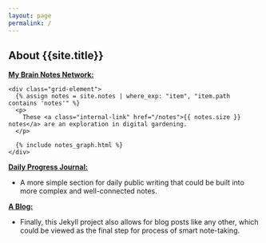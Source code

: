 ```yaml
---
layout: page
permalink: /
---
```


## About {{site.title}}


[**My Brain Notes Network:**](/notes)

    <div class="grid-element">
      {% assign notes = site.notes | where_exp: "item", "item.path contains 'notes'" %}
      <p>
        These <a class="internal-link" href="/notes">{{ notes.size }} notes</a> are an exploration in digital gardening.
      </p>

      {% include notes_graph.html %}
    </div>

[**Daily Progress Journal:**](/journals)
   - A more simple section for daily public writing that could be built into more complex and well-connected notes.

[**A Blog:**](/posts)
   - Finally, this Jekyll project also allows for blog posts like any other, which could be viewed as the final step for process of smart note-taking.



